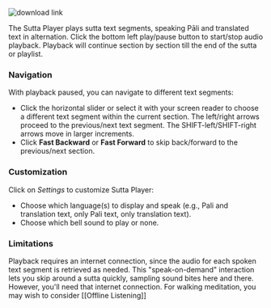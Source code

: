 ![download link](https://github.com/sc-voice/sc-voice/blob/master/src/assets/sutta-player-en.png?raw=true)

The Sutta Player plays sutta text segments, 
speaking Pāli and translated text in alternation.
Click the bottom left play/pause button to start/stop audio playback.
Playback will continue section by section till the end of the sutta or playlist.

### Navigation

With playback paused, you can navigate to different text segments:

* Click the horizontal slider or select it with your screen reader to choose a different text segment within the current section. The left/right arrows proceed to the previous/next text segment. The SHIFT-left/SHIFT-right arrows move in larger increments.
* Click **Fast Backward** or **Fast Forward** to skip back/forward to the previous/next section.

### Customization
Click on _Settings_ to customize Sutta Player:

* Choose which language(s) to display and speak (e.g., Pali and translation text, only Pali text, only translation text).
* Choose which bell sound to play or none.

### Limitations
Playback requires an internet connection, since the audio for each spoken text segment is retrieved as needed. This "speak-on-demand" interaction lets you skip around a sutta quickly, sampling sound bites here and there. However, you'll need that internet connection.  For walking meditation, you may wish to consider [[Offline Listening]]
